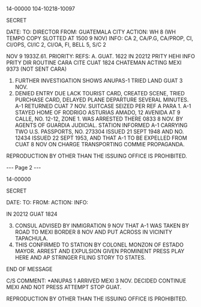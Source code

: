 14-00000
104-10218-10097

SECRET

DATE:
TO: DIRECTOR
FROM: GUATEMALA CITY
ACTION: WH 8 (WH TEMPO COPY SLOTTED AT 1500 9 NOV)
INFO: CA 2, CA/P.G, CA/PROP, CI, CI/OPS, CI/IC 2, CI/OA, FI, BELL 5, S/C 2

NOV 9 1933Z.61.
PRIORITY:
REFS: A. GUAT. 1622
IN 20212
PRITY HEHI INFO PRITY DIR ROUTINE CARA CITE CUAT 1824 CHATEMAN ACTING
MEXI 9373 (NOT SENT CARA)

1. FURTHER INVESTIGATION SHOWS ANUPAS-1 TRIED LAND GUAT 3 NOV.
2. DENIED ENTRY DUE LACK TOURIST CARD, CREATED SCENE, TRIED PURCHASE CARD, DELAYED PLANE DEPARTURE SEVERAL MINUTES.
A-1 RETURNED CUAT 7 NOV. SUITCASE SEIZED PER REF A PARA 1.
A-1 STAYED HOME OF RODRIGO ASTURIAS AMADO, 12 AVENIDA AT 9 CALLE, NO. 12-12, ZONE 1. WAS ARRESTED THERE 0833 8 NOV. BY AGENTS OF GUARDIA JUDICIAL. STATION INFORMED A-1 CARRYING TWO U.S. PASSPORTS, NO. 273304 ISSUED 21 SEPT 1948 AND NO. 12434 ISSUED 22 SEPT 1953, AND THAT A-1 TO BE EXPELLED FROM CUAT 8 NOV ON CHARGE TRANSPORTING COMMIE PROPAGANDA.

REPRODUCTION BY OTHER THAN THE ISSUING OFFICE IS PROHIBITED.

--- Page 2 ---

14-00000

SECRET

DATE:
TO:
FROM:
ACTION:
INFO:

IN 20212
GUAT 1824

3. CONSUL ADVISED BY INMIGRATION 9 NOV THAT A-1 WAS TAKEN BY ROAD TO MEXI BORDER 8 NOV AND PUT ACROSS IN VICINITY TAPACHULA.
4. THIS CONFIRMED TO STATION BY COLONEL MONZON OF ESTADO MAYOR. ARREST AND EXPULSION GIVEN PROMINENT PRESS PLAY HERE AND AP STRINGER FILING STORY TO STATES.

END OF MESSAGE

C/S COMMENT: *ANUPAS 1 ARRIVED MEXI 3 NOV. DECIDED CONTINUE MEXI AND NOT PRESS ATTEMPT STOP GUAT.

REPRODUCTION BY OTHER THAN THE ISSUING OFFICE IS PROHIBITED.
